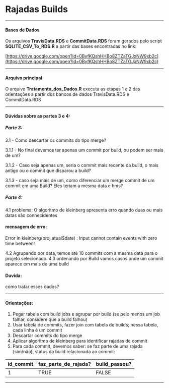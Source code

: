 # Rajadas Builds

<hr>

#### Bases de Dados

Os arquivos **TravisData.RDS** e **CommitData.RDS** foram gerados pelo script **SQLITE_CSV_To_RDS.R** a partir das bases encontradas no link:

[https://drive.google.com/open?id=0ByfKQshHHBo8ZTZaTGJxNW9xb2c](https://drive.google.com/open?id=0ByfKQshHHBo8ZTZaTGJxNW9xb2c)

<hr>

#### Arquivo principal

O arquivo **Tratamento_dos_Dados.R** executa as etapas 1 e 2 das orientações a partir dos bancos de dados TravisData.RDS e CommitData.RDS

<hr>

 #### Dúvidas sobre as partes 3 e 4:

##### Parte 3:

 3.1 - Como descartar os commits do tipo merge?

 3.1.1 - No final devemos ter apenas um commit por build, ou podem ser mais de um?

 3.1.2 - Caso seja apenas um, seria o commit mais recente da build, o mais antigo ou o commit que disparou a build?

 3.1.3 - caso seja mais de um, como diferenciar um merge commit de um commit em uma Build? Eles teriam a mesma data e hms?

 ##### Parte 4:

4.1 problema:
O algoritmo de kleinberg apresenta erro quando duas ou mais datas são conhecidentes

#### mensagem de erro:
Error in kleinberg(proj.atual$date) : 
Input cannot contain events with zero time between!

4.2 Agrupando por data, temos até 10 commits com a mesma data para o projeto selecionado.
4.3 ordenando por Build vamos casos onde um commit aparece em mais de uma build

#### Duvida:
 como tratar esses dados?


<hr>

#### Orientações:

1. Pegar tabela com build jobs e agrupar por build (se pelo menos um job falhar, considere que a build falhou)
1. Usar tabela de commits, fazer join com tabela de builds; nessa tabela, cada linha é um commit
1. Descartar commits do tipo merge
1. Aplicar algoritmo de kleinberg para identificar rajadas de commit
1. Para cada commit, devemos saber: se faz parte de uma rajada (sim/não), status da build relacionada ao commit:


| id_commit | faz_parte_de_rajada? | build_passou? |
|---- |--- |---- |
| 1 | TRUE | FALSE |

<hr>
